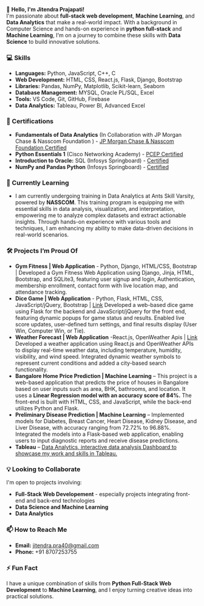 
👋 **Hello, I'm Jitendra Prajapati!**  
I'm passionate about **full-stack web development**, **Machine Learning**, and **Data Analytics** that make a real-world impact. With a background in Computer Science and hands-on experience in **python full-stack** and **Machine Learning**, I'm on a journey to combine these skills with **Data Science** to build innovative solutions.

### 💻 Skills
- **Languages:** Python, JavaScript, C++, C 
- **Web Development:** HTML, CSS, React.js, Flask, Django, Bootstrap
- **Libraries:** Pandas, NumPy, Matplotlib, Scikit-learn, Seaborn
- **Database Management:** MYSQL, Oracle PL/SQL, Excel
- **Tools:** VS Code, Git, GitHub, Firebase
- **Data Analytics:**  Tableau, Power BI, Advanced Excel

### 📖 Certifications
- **Fundamentals of Data Analytics** (In Collaboration with JP Morgan Chase & Nasscom Foundation ) - [JP Morgan Chase & Nasscom Foundation Certified](https://drive.google.com/file/d/12fnJxN3QxJ9LYSBMl7bbKf3bxhTYTpzA/view)
- **Python Essentials 1** (Cisco Networking Academy) - [PCEP Certified](https://drive.google.com/file/d/1vZZoU7CnaldYATEbj0ELcuFVDqFnLu7o/view?usp=sharing)
- **Introduction to Oracle:** SQL (Infosys Springboard) - [Certified](https://drive.google.com/file/d/1zQG27xC0SCTqRISiEMbXRkLeCfb2Tz9_/view?usp=sharing)
- **NumPy and Pandas Python** (Infosys Springboard) - [Certified](https://drive.google.com/file/d/1Vu5ZUuCUp8L-w-K_4J4TU124abvMbY_x/view?usp=sharing)

### 🌱 Currently Learning
- I am currently undergoing training in Data Analytics at Ants Skill Varsity, powered by **NASSCOM**. This training program is equipping me with essential skills in data analysis, visualization, and interpretation, empowering me to analyze complex datasets and extract actionable insights. Through hands-on experience with various tools and techniques, I am enhancing my ability to make data-driven decisions in real-world scenarios.
  
### 🛠️ Projects I’m Proud Of
- **Gym Fitness | Web Application** - Python, Django, HTML/CSS, Bootstrap | 
Developed a Gym Fitness Web Application using Django, Jinja, HTML, Bootstrap, and SQLite3, featuring user signup and login, Authentication, membership enrollment, contact form with live location map, and attendance tracking.
- **Dice Game | Web Application** - Python, Flask, HTML, CSS, JavaScript/jQuery, Bootstrap | [Link](https://roll-dice-game.onrender.com/)
Developed a web-based dice game using Flask for the backend and JavaScript/jQuery for the front end, featuring dynamic popups for game status and results. Enabled live score updates, user-defined turn settings, and final results display (User Win, Computer Win, or Tie).
- **Weather Forecast | Web Application** -React.js, OpenWeather Apis | [Link](https://weatherforecastbyjp.netlify.app/)
Developed a weather application using React.js and OpenWeather APIs to display real-time weather data,
including temperature, humidity, visibility, and wind speed. Integrated dynamic weather symbols to represent
current conditions and added a city-based search functionality.
- **Bangalore Home Price Prediction | Machine Learning** – This project is a web-based application that predicts the price of houses in Bangalore based on user inputs such as area, BHK, bathrooms, and location. It uses a **Linear Regression model with an accuracy score of 84%.** The front-end is built with HTML, CSS, and JavaScript, while the back-end utilizes Python and Flask.
- **Preliminary Disease Prediction | Machine Learning** – Implemented models for Diabetes, Breast Cancer, Heart Disease, Kidney Disease, and Liver Disease, with accuracy ranging from 72.72% to 96.88%. Integrated the models into a Flask-based web application, enabling users to input diagnostic reports and receive disease predictions.
- **Tableau** – [Data Analytics, interactive data analysis Dashboard to showcase my work and skills in Tableau.
](https://public.tableau.com/app/profile/jitendra.prajapati6443/vizzes)
### 💡 Looking to Collaborate
I'm open to projects involving:
- **Full-Stack Web Developement** - especially projects integrating front-end and back-end technologies
- **Data Science and Machine Learning**
- **Data Analytics**

### 📫 How to Reach Me
- **Email:** jitendra.pra40@gmail.com
- **Phone:** +91 8707253755

### ⚡ Fun Fact
I have a unique combination of skills from **Python Full-Stack Web Development** to **Machine Learning**, and I enjoy turning creative ideas into practical solutions.

